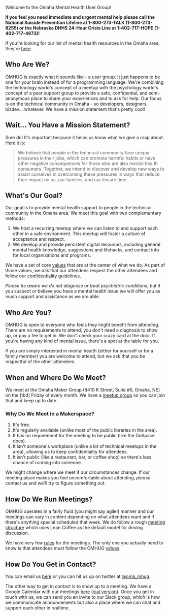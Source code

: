Welcome to the Omaha Mental Health User Group!

**If you feel you need immediate and urgent mental help please call the National Suicide Prevention Lifeline at 1-800-273-TALK (1-800-273-8255) or the Nebraska DHHS 24-Hour Crisis Line at 1-402-717-HOPE (1-402-717-4673)!**

If you're looking for our list of mental health resources in the Omaha area, they're [here](http://omhug.github.io/resources.html).

## Who Are We?
OMHUG is exactly what it sounds like - a user group. It just happens to be one for your brain instead of for a programming language. We're combining the technology world's concept of a meetup with the psychology world's concept of a peer support group to provide a safe, confidential, and semi-anonymous place to share your experiences and to ask for help. Our focus is on the technical community in Omaha - so developers, designers, bizdev... whatever. We have a mission statement that's pretty cool!

## Wait... You Have a Mission Statement?
Sure do! It's important because it helps us know what we give a crap about. Here it is:  
> We believe that people in the technical community face unique pressures in their jobs, which can promote harmful habits or have other negative consequences for those who are also mental health consumers. Together, we intend to discover and develop new ways to assist ourselves in overcoming these pressures in ways that reduce their impact on us, our families, and our leisure time. 

## What's Our Goal?
Our goal is to provide mental health support to people in the technical community in the Omaha area. We meet this goal with two complementary methods:
1. We host a recurring meetup where we can listen to and support each other in a safe environment. This meetup will foster a culture of acceptance and respect.  
1. We develop and provide persistent digital resources, including general mental health knowledge, suggestions and lifehacks, and contact info for local organizations and programs.  

We have a set of core [values](http://omhug.github.io/values.html) that are at the center of what we do. As part of those values, we ask that our attendees respect the other attendees and follow our [confidentiality](http://omhug.github.io/confidentiality.html) guidelines. 

*Please be aware we do not diagnose or treat psychiatric conditions*, but if you suspect or believe you have a mental health issue we will offer you as much support and assistance as we are able.

## Who Are You?
OMHUG is open to everyone who feels they might benefit from attending. There are no requirements to attend; you don't need a diagnosis to show up, or pay a fee to get in. We don't check your crazy card at the door. If you're having any kind of mental issue, there's a spot at the table for you.

If you are simply interested in mental health (either for yourself or for a family member) you are welcome to attend, but we ask that you be respectful of the other attendees.

## When and Where Do We Meet?
We meet at the Omaha Maker Group (8410 K Street, Suite #5, Omaha, NE) on the [tbd] Friday of every month. We have a [meetup group](https://www.meetup.com/Omaha-Mental-Health-User-Group/) so you can join that and keep up to date.

### Why Do We Meet in a Makerspace?
1. It's free.
1. It's regularly available (unlike most of the public libraries in the area).
1. It has no requirement for the meeting to be public (like the DoSpace does).
1. It isn't someone's workplace (unlike a lot of technical meetups in the area), allowing us to keep confidentiality for attendees.
1. It isn't public (like a restaurant, bar, or coffee shop) so there's less chance of running into someone.

We might change where we meet if our circumstances change. If our meeting place makes you feel uncomfortable about attending, *please* contact us and we'll try to figure something out.

## How Do We Run Meetings?
OMHUG operates in a fairly fluid (you might say agile!) manner and our meetings can vary in content depending on what attendees want and if there's anything special scheduled that week. We do follow a rough [meeting structure](meeting_structure.html) which uses Lean Coffee as the default model for driving discussion. 

We have very few [rules](http://omhug.github.io/rules.html) for the meetings. The only one you actually need to know is that attendees must follow the OMHUG [values](http://omhug.github.io/values.html).

## How Do You Get in Contact?
You can email us [here](omaha.mhug@gmail.com) or you can hit us up on twitter at [@oma_mhug](https://twitter.com/oma_mhug).

The other way to get in contact is to show up to a meeting. We have a Google Calendar with our meetings [here](https://calendar.google.com/calendar/embed?src=1htjubb2d7b8i66g7rf2j4957o%40group.calendar.google.com&ctz=America/Chicago)
 ([ical version](https://calendar.google.com/calendar/ical/1htjubb2d7b8i66g7rf2j4957o%40group.calendar.google.com/public/basic.ics)). Once you get in touch with us, we can send you an invite to our Slack group, which is how we communicate announcements but also a place where we can chat and support each other in realtime.
